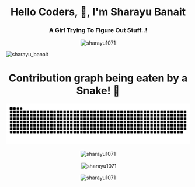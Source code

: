 
<h1 align="center">Hello Coders, 👋, I'm Sharayu Banait</h1>

<h3 align="center">A Girl Trying To Figure Out Stuff..!</h3>

<p align="center"> <img src="https://komarev.com/ghpvc/?username=sharayu1071&label=Profile%20views&color=83b60e&style=flat" alt="sharayu1071" width="100" height="40"  /> </p>

<img  src="https://user-images.githubusercontent.com/78864134/120100733-eac89580-c15f-11eb-8479-fc2346fe1846.gif" alt="sharayu_banait" width="900" height="300"/> 

<!--
<h1 align="center"> 📈 My Contribution Graph </h1>

<a href="https://github.com/sharayu1071/github-readme-activity-graph"><img alt="Sharayu Banait's Activity Graph" src="https://activity-graph.herokuapp.com/graph?username=sharayu1071&bg_color=0D1117&color=5BCDEC&line=5BCDEC&point=FFFFFF&hide_border=true" /></a>

-->


<br/>



 <h1 align="center"> Contribution graph being eaten by a Snake! 🐍 </h1>

![Watch my contribution graph being eaten by a Snake!](https://raw.githubusercontent.com/sharayu1071/sharayu1071/master/snake.svg)


<p align="center" > <img align="center" src="https://github-readme-stats.vercel.app/api/top-langs?username=sharayu1071&show_icons=true&locale=en&layout=compact" alt="sharayu1071" /> </p>

<p align="center">&nbsp;<img align="center" src="https://github-readme-stats.vercel.app/api?username=sharayu1071&show_icons=true&locale=en" alt="sharayu1071" /></p>

<p align="center"><img align="center" src="https://github-readme-streak-stats.herokuapp.com/?user=sharayu1071&" alt="sharayu1071" /></p>
